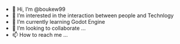 - 👋 Hi, I’m @boukew99
- 👀 I’m interested in the interaction between people and Technlogy
- 🌱 I’m currently learning Godot Engine
- 💞️ I’m looking to collaborate ...
- 📫 How to reach me ... 

<!---
boukew99/boukew99 is a ✨ special ✨ repository because its `README.md` (this file) appears on your GitHub profile.
You can click the Preview link to take a look at your changes.
--->
